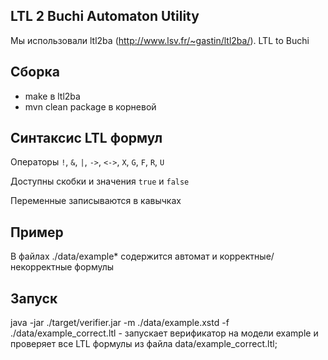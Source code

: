 ## LTL 2 Buchi Automaton Utility
Мы использовали ltl2ba (http://www.lsv.fr/~gastin/ltl2ba/). LTL to Buchi

## Сборка
* make в ltl2ba
* mvn clean package в корневой

## Синтаксис LTL формул 
Операторы `!`, `&`, `|`, `->`, `<->`, `X`, `G`, `F`, `R`, `U`

Доступны скобки и значения `true` и `false`

Переменные записываются в кавычках

## Пример
В файлах ./data/example* содержится автомат и корректные/некорректные формулы

## Запуск
java -jar ./target/verifier.jar -m ./data/example.xstd -f ./data/example_correct.ltl - запускает верификатор на модели example и проверяет все LTL формулы из файла data/example_correct.ltl;


